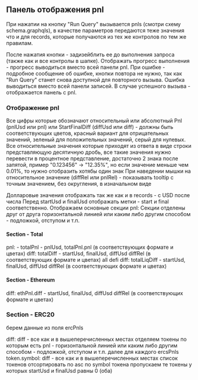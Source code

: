 ## Панель отображения pnl

При нажатии на кнопку "Run Query" вызывается pnls (смотри схему schema.graphqls), в качестве параметров передаются теже
значения что и для records,
которые получаются из тех же контролов по тем же правилам.

После нажатия кнопки - задизейблить ее до выполнения запроса (также как и все контролы в шапке).
Отображать прогресс выполнения - прогресс выводиться вместо всей панели pnl.
При ошибке - подробное сообщение об ошибке, кнопки повтора не нужно, так как "Run Query" станет снова доступной для
повторного вызыва.
Ошибка выводиться вместо всей панели записей.
В случае успешного вызыва - отображается панель с pnl.

### Отображение pnl

Все цифры которые обозначают относительный или абсолютный Pnl (pnlUsd или pnl) или StartFinalDiff (diffUsd или diff) -
должны быть
соответствующих цветов, красный вариант для отрицательных значений, зеленый для положительных значений, серый для
нулевых.
Все относительные значения которые приходят из ответа в виде строки представляющую десятичную дробь, все такие значения
нужно перевести в процентное представление, достаточно 2 знака после запятой, пример "0.123456" -> "12.35%", но если
значение меньше чем 0.01%, то нужно отобразить хотябы один знак
При наведении мышки на относительное значение (diffRel или pnlRel) - показывать tooltip с точным значением, без округления, в изначальном виде

Долларовые значения отображать так же как и в records - с USD после числа
Перед startUsd и finalUsd отображать метки - start и final соответственно.
Отображаем основные секции pnl:
Секции отделены друг от друга горизонтальной линией или каким либо другим способом - подложкой, отступом и т.п.

#### Section - Total

pnl: - totalPnl - pnlUsd, totalPnl.pnl (в соответствующих формате и цветах)
diff: totalDiff - startUsd, finalUsd,  diffUsd diffRel (в соответствующих формате и цветах)
all defi diff: totalLiqDiff - startUsd, finalUsd,  diffUsd diffRel (в соответствующих формате и цветах)

#### Section - Ethereum
diff: ethPnl.diff - startUsd, finalUsd,  diffUsd diffRel (в соответствующих формате и цветах)

### Section - ERC20
берем данные из поля ercPnls

diff: diff - все как и в вышеперечисленных местах
отделяем токены по которым есть pnl - горизонтальной линией или каким либо другим способом - подложкой, отступом и т.п.
далее для каждого ercsPnls
    token.symbol: diff - все как и в вышеперечисленных местах
список токенов отсортировать по asc по symbol токена
пропускаем те токены у которых startUsd и finalUsd равны 0 (оба)
